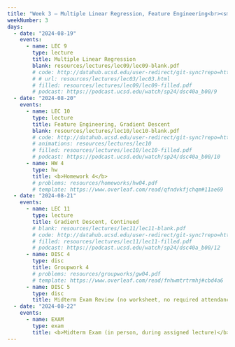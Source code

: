```yaml
---
title: "Week 3 – Multiple Linear Regression, Feature Engineering<br><small>📘 Read <a href='resources/notes/notes_chapter_1.pdf#page=16'>Note 1, Pages 16-17</a>. Optionally, see <a href='https://sboyles.github.io/teaching/ce377k/convexity.pdf'>these notes on convexity</a>.</small>"
weekNumber: 3
days:
  - date: "2024-08-19"
    events:
      - name: LEC 9
        type: lecture
        title: Multiple Linear Regression
        blank: resources/lectures/lec09/lec09-blank.pdf
        # code: http://datahub.ucsd.edu/user-redirect/git-sync?repo=https://github.com/dsc-courses/dsc40a-2024-su-ii&subPath=lectures/lec09/lec09-code.ipynb
        # # url: resources/lectures/lec03/lec03.html
        # filled: resources/lectures/lec09/lec09-filled.pdf
        # podcast: https://podcast.ucsd.edu/watch/sp24/dsc40a_b00/9
  - date: "2024-08-20"
    events:
      - name: LEC 10
        type: lecture
        title: Feature Engineering, Gradient Descent
        blank: resources/lectures/lec10/lec10-blank.pdf
        # code: http://datahub.ucsd.edu/user-redirect/git-sync?repo=https://github.com/dsc-courses/dsc40a-2024-su-ii&subPath=lectures/lec10/lec10-code.ipynb
        # animations: resources/lectures/lec10
        # filled: resources/lectures/lec10/lec10-filled.pdf
        # podcast: https://podcast.ucsd.edu/watch/sp24/dsc40a_b00/10
      - name: HW 4
        type: hw
        title: <b>Homework 4</b>
        # problems: resources/homeworks/hw04.pdf
        # template: https://www.overleaf.com/read/qfndvkfjchqm#11ae69
  - date: "2024-08-21"
    events:
      - name: LEC 11
        type: lecture
        title: Gradient Descent, Continued
        # blank: resources/lectures/lec11/lec11-blank.pdf
        # code: http://datahub.ucsd.edu/user-redirect/git-sync?repo=https://github.com/dsc-courses/dsc40a-2024-su-ii&subPath=lectures/lec11/lec11-code.ipynb
        # filled: resources/lectures/lec11/lec11-filled.pdf
        # podcast: https://podcast.ucsd.edu/watch/sp24/dsc40a_b00/12
      - name: DISC 4
        type: disc
        title: Groupwork 4
        # problems: resources/groupworks/gw04.pdf
        # template: https://www.overleaf.com/read/fnhwmtrtrmhj#cbd4a6
      - name: DISC 5
        type: disc
        title: Midterm Exam Review (no worksheet, no required attendance)
  - date: "2024-08-22"
    events:
      - name: EXAM
        type: exam
        title: <b>Midterm Exam (in person, during assigned lecture)</b>
---
```

